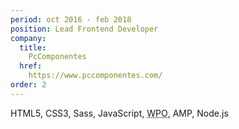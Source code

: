 ```yaml
---
period: oct 2016 - feb 2018
position: Lead Frontend Developer
company:
  title:
    PcComponentes
  href:
    https://www.pccomponentes.com/
order: 2
---
```

HTML5, CSS3, Sass, JavaScript, <abbr title="Web Performance Optimization" lang="en">WPO</abbr>, AMP, Node.js

